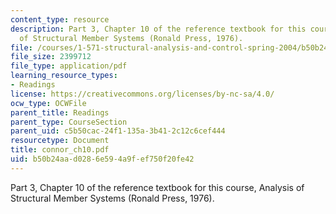 ```yaml
---
content_type: resource
description: Part 3, Chapter 10 of the reference textbook for this course, Analysis
  of Structural Member Systems (Ronald Press, 1976).
file: /courses/1-571-structural-analysis-and-control-spring-2004/b50b24aad0286e594a9fef750f20fe42_connor_ch10.pdf
file_size: 2399712
file_type: application/pdf
learning_resource_types:
- Readings
license: https://creativecommons.org/licenses/by-nc-sa/4.0/
ocw_type: OCWFile
parent_title: Readings
parent_type: CourseSection
parent_uid: c5b50cac-24f1-135a-3b41-2c12c6cef444
resourcetype: Document
title: connor_ch10.pdf
uid: b50b24aa-d028-6e59-4a9f-ef750f20fe42
---
```

Part 3, Chapter 10 of the reference textbook for this course, Analysis of Structural Member Systems (Ronald Press, 1976).